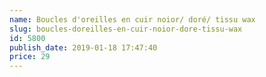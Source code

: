 ```yaml
---
name: Boucles d'oreilles en cuir noior/ doré/ tissu wax
slug: boucles-doreilles-en-cuir-noior-dore-tissu-wax
id: 5800
publish_date: 2019-01-18 17:47:40
price: 29
---
```

